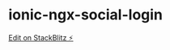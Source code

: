 # ionic-ngx-social-login

[Edit on StackBlitz ⚡️](https://stackblitz.com/edit/ionic-ngx-social-login)